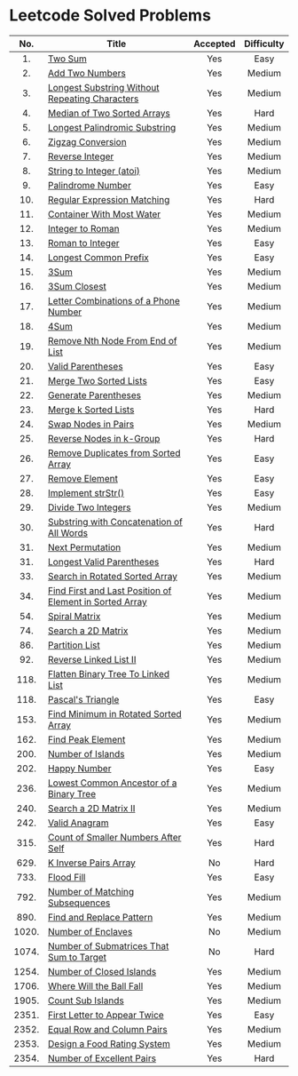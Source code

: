 # Leetcode Solved Problems

|  No.  | Title                                                                                                                                              | Accepted | Difficulty |
| :---: | -------------------------------------------------------------------------------------------------------------------------------------------------- | :------: | :--------: |
|  1.   | [Two Sum](https://leetcode.com/problems/two-sum)                                                                                                   |   Yes    |    Easy    |
|  2.   | [Add Two Numbers](https://leetcode.com/add-two-numbers)                                                                                            |   Yes    |   Medium   |
|  3.   | [Longest Substring Without Repeating Characters](https://leetcode.com/problems/longest-substring-without-repeating-characters/)                    |   Yes    |   Medium   |
|  4.   | [Median of Two Sorted Arrays](https://leetcode.com/problems/median-of-two-sorted-arrays/)                                                          |   Yes    |    Hard    |
|  5.   | [Longest Palindromic Substring](https://leetcode.com/problems/longest-palindromic-substring/)                                                      |   Yes    |   Medium   |
|  6.   | [Zigzag Conversion](https://leetcode.com/problems/zigzag-conversion/)                                                                              |   Yes    |   Medium   |
|  7.   | [Reverse Integer](https://leetcode.com/problems/reverse-integer/)                                                                                  |   Yes    |   Medium   |
|  8.   | [String to Integer (atoi)](https://leetcode.com/problems/string-to-integer-atoi/submissions/)                                                      |   Yes    |   Medium   |
|  9.   | [Palindrome Number](https://leetcode.com/problems/palindrome-number/submissions/)                                                                  |   Yes    |    Easy    |
|  10.  | [Regular Expression Matching](https://leetcode.com/problems/regular-expression-matching/)                                                          |   Yes    |    Hard    |
|  11.  | [Container With Most Water](https://leetcode.com/problems/container-with-most-water/)                                                              |   Yes    |   Medium   |
|  12.  | [Integer to Roman](https://leetcode.com/problems/integer-to-roman/)                                                                                |   Yes    |   Medium   |
|  13.  | [Roman to Integer](https://leetcode.com/problems/roman-to-integer/)                                                                                |   Yes    |    Easy    |
|  14.  | [Longest Common Prefix](https://leetcode.com/problems/longest-common-prefix/submissions/)                                                          |   Yes    |    Easy    |
|  15.  | [3Sum](https://leetcode.com/problems/3sum)                                                                                                         |   Yes    |   Medium   |
|  16.  | [3Sum Closest](https://leetcode.com/problems/3sum-closest/)                                                                                        |   Yes    |   Medium   |
|  17.  | [Letter Combinations of a Phone Number](https://leetcode.com/problems/letter-combinations-of-a-phone-number/)                                      |   Yes    |   Medium   |
|  18.  | [4Sum](https://leetcode.com/problems/4sum)                                                                                                         |   Yes    |   Medium   |
|  19.  | [Remove Nth Node From End of List](https://leetcode.com/problems/remove-nth-node-from-end-of-list/)                                                |   Yes    |   Medium   |
|  20.  | [Valid Parentheses](https://leetcode.com/problems/valid-parentheses/)                                                                              |   Yes    |    Easy    |
|  21.  | [Merge Two Sorted Lists](https://leetcode.com/problems/merge-two-sorted-lists/)                                                                    |   Yes    |    Easy    |
|  22.  | [Generate Parentheses](https://leetcode.com/problems/generate-parentheses/)                                                                        |   Yes    |   Medium   |
|  23.  | [Merge k Sorted Lists](https://leetcode.com/problems/merge-k-sorted-lists/)                                                                        |   Yes    |    Hard    |
|  24.  | [Swap Nodes in Pairs](https://leetcode.com/problems/swap-nodes-in-pairs/)                                                                          |   Yes    |   Medium   |
|  25.  | [Reverse Nodes in k-Group](https://leetcode.com/problems/reverse-nodes-in-k-group/)                                                                |   Yes    |    Hard    |
|  26.  | [Remove Duplicates from Sorted Array](https://leetcode.com/problems/remove-duplicates-from-sorted-array/)                                          |   Yes    |    Easy    |
|  27.  | [Remove Element](https://leetcode.com/problems/remove-element/)                                                                                    |   Yes    |    Easy    |
|  28.  | [Implement strStr()](https://leetcode.com/problems/implement-strstr/)                                                                              |   Yes    |    Easy    |
|  29.  | [Divide Two Integers](https://leetcode.com/problems/divide-two-integers/)                                                                          |   Yes    |   Medium   |
|  30.  | [Substring with Concatenation of All Words](https://leetcode.com/problems/substring-with-concatenation-of-all-words/)                              |   Yes    |    Hard    |
|  31.  | [Next Permutation](https://leetcode.com/problems/next-permutation/)                                                                                |   Yes    |   Medium   |
|  31.  | [Longest Valid Parentheses](https://leetcode.com/problems/longest-valid-parentheses/)                                                              |   Yes    |    Hard    |
|  33.  | [Search in Rotated Sorted Array](https://leetcode.com/problems/search-in-rotated-sorted-array/)                                                    |   Yes    |   Medium   |
|  34.  | [ Find First and Last Position of Element in Sorted Array](https://leetcode.com/problems/find-first-and-last-position-of-element-in-sorted-array/) |   Yes    |   Medium   |
|  54.  | [Spiral Matrix](https://leetcode.com/problems/spiral-matrix/)                                                                                      |   Yes    |   Medium   |
|  74.  | [Search a 2D Matrix](https://leetcode.com/problems/search-a-2d-matrix/)                                                                            |   Yes    |   Medium   |
|  86.  | [Partition List](https://leetcode.com/problems/partition-list/)                                                                                    |   Yes    |   Medium   |
|  92.  | [Reverse Linked List II](https://leetcode.com/problems/reverse-linked-list-ii)                                                                     |   Yes    |   Medium   |
| 118.  | [Flatten Binary Tree To Linked List](https://leetcode.com/problems/flatten-binary-tree-to-linked-list/)                                            |   Yes    |   Medium   |
| 118.  | [Pascal's Triangle](https://leetcode.com/problems/pascals-triangle/)                                                                               |   Yes    |    Easy    |
| 153.  | [Find Minimum in Rotated Sorted Array](https://leetcode.com/problems/find-minimum-in-rotated-sorted-array/)                                        |   Yes    |   Medium   |
| 162.  | [Find Peak Element](https://leetcode.com/problems/find-peak-element/)                                                                              |   Yes    |   Medium   |
| 200.  | [Number of Islands](https://leetcode.com/problems/number-of-islands/)                                                                              |   Yes    |   Medium   |
| 202.  | [Happy Number](https://leetcode.com/problems/happy-number/)                                                                                        |   Yes    |    Easy    |
| 236.  | [ Lowest Common Ancestor of a Binary Tree](https://leetcode.com/problems/lowest-common-ancestor-of-a-binary-tree/)                                 |   Yes    |   Medium   |
| 240.  | [Search a 2D Matrix II](https://leetcode.com/problems/search-a-2d-matrix-ii/)                                                                      |   Yes    |   Medium   |
| 242.  | [Valid Anagram](https://leetcode.com/problems/valid-anagram/)                                                                                      |   Yes    |    Easy    |
| 315.  | [Count of Smaller Numbers After Self](https://leetcode.com/problems/count-of-smaller-numbers-after-self/)                                          |   Yes    |    Hard    |
| 629.  | [K Inverse Pairs Array](https://leetcode.com/problems/k-inverse-pairs-array/)                                                                      |    No    |    Hard    |
| 733.  | [Flood Fill](https://leetcode.com/problems/flood-fill/)                                                                                            |   Yes    |    Easy    |
| 792.  | [ Number of Matching Subsequences](https://leetcode.com/problems/number-of-matching-subsequences/)                                                 |   Yes    |   Medium   |
| 890.  | [Find and Replace Pattern](https://leetcode.com/problems/find-and-replace-pattern/)                                                                |   Yes    |   Medium   |
| 1020. | [Number of Enclaves](https://leetcode.com/problems/number-of-enclaves/)                                                                            |    No    |   Medium   |
| 1074. | [Number of Submatrices That Sum to Target](https://leetcode.com/problems/number-of-submatrices-that-sum-to-target/)                                |    No    |    Hard    |
| 1254. | [Number of Closed Islands](https://leetcode.com/problems/number-of-closed-islands/)                                                                |   Yes    |   Medium   |
| 1706. | [Where Will the Ball Fall](https://leetcode.com/problems/where-will-the-ball-fall/)                                                                |   Yes    |   Medium   |
| 1905. | [Count Sub Islands](https://leetcode.com/problems/count-sub-islands/)                                                                              |   Yes    |   Medium   |
| 2351. | [First Letter to Appear Twice](https://leetcode.com/problems/first-letter-to-appear-twice/)                                                        |   Yes    |    Easy    |
| 2352. | [Equal Row and Column Pairs](https://leetcode.com/problems/equal-row-and-column-pairs/)                                                            |   Yes    |   Medium   |
| 2353. | [Design a Food Rating System](https://leetcode.com/problems/design-a-food-rating-system/)                                                          |   Yes    |   Medium   |
| 2354. | [Number of Excellent Pairs](https://leetcode.com/problems/number-of-excellent-pairs/)                                                              |   Yes    |    Hard    |
